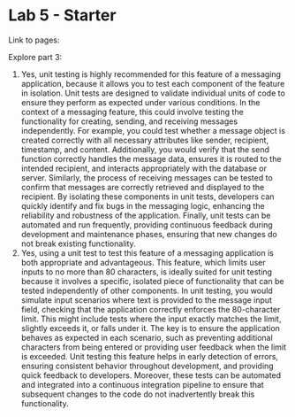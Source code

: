 # Lab 5 - Starter    

Link to pages:     

Explore part 3:  



1) Yes, unit testing is highly recommended for this feature of a messaging application, because it allows you to test each component of the feature in isolation. Unit tests are designed to validate individual units of code to ensure they perform as expected under various conditions. In the context of a messaging feature, this could involve testing the functionality for creating, sending, and receiving messages independently. For example, you could test whether a message object is created correctly with all necessary attributes like sender, recipient, timestamp, and content. Additionally, you would verify that the send function correctly handles the message data, ensures it is routed to the intended recipient, and interacts appropriately with the database or server. Similarly, the process of receiving messages can be tested to confirm that messages are correctly retrieved and displayed to the recipient. By isolating these components in unit tests, developers can quickly identify and fix bugs in the messaging logic, enhancing the reliability and robustness of the application. Finally, unit tests can be automated and run frequently, providing continuous feedback during development and maintenance phases, ensuring that new changes do not break existing functionality.  
2) Yes, using a unit test to test this feature of a messaging application is both appropriate and advantageous. This feature, which limits user inputs to no more than 80 characters, is ideally suited for unit testing because it involves a specific, isolated piece of functionality that can be tested independently of other components. In unit testing, you would simulate input scenarios where text is provided to the message input field, checking that the application correctly enforces the 80-character limit. This might include tests where the input exactly matches the limit, slightly exceeds it, or falls under it. The key is to ensure the application behaves as expected in each scenario, such as preventing additional characters from being entered or providing user feedback when the limit is exceeded. Unit testing this feature helps in early detection of errors, ensuring consistent behavior throughout development, and providing quick feedback to developers. Moreover, these tests can be automated and integrated into a continuous integration pipeline to ensure that subsequent changes to the code do not inadvertently break this functionality.

